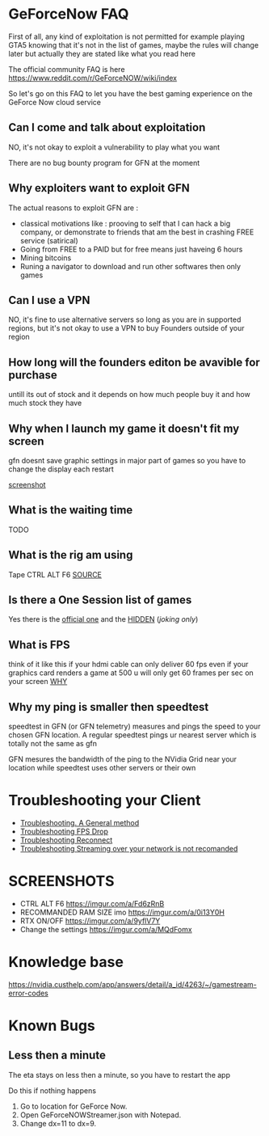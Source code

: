 # GeForceNow FAQ

First of all, any kind of exploitation is not permitted for example playing GTA5 knowing that it's not in the list of games, maybe the rules will change later but actually they are stated like what you read here

The official community FAQ is here https://www.reddit.com/r/GeForceNOW/wiki/index

So let's go on this FAQ to let you have the best gaming experience on the GeForce Now cloud service

Can I come and talk about exploitation
---

NO, it's not okay to exploit a vulnerability to play what you want

There are no bug bounty program for GFN at the moment

Why exploiters want to exploit GFN
---

The actual reasons to exploit GFN are : 

- classical motivations like : prooving to self that I can hack a big company, or demonstrate to friends that am the best in crashing FREE service (satirical)
- Going from FREE to a PAID but for free means just haveing 6 hours
- Mining bitcoins
- Runing a navigator to download and run other softwares then only games

Can I use a VPN
---

NO, it's fine to use alternative servers so long as you are in supported regions, but it's not okay to use a VPN to buy Founders outside of your region

How long will the  founders editon be avavible for purchase
---

untill its out of stock and it depends on how much people buy it and how much stock they have

Why when I launch my game it doesn't fit my screen
---

gfn doesnt save graphic settings in major part of games so you have to change the display each restart

[screenshot](Watch_Dogs.png)

What is the waiting time
---

TODO

What is the rig am using
---

Tape CTRL ALT F6 [SOURCE](https://nvidia.custhelp.com/app/answers/detail/a_id/4480/~/how-can-i-access-advanced-network-streaming-stats-for-geforce-now-for-pc-and)

Is there a One Session list of games
---

Yes there is the [official one](http://gfngames.tk) and the [HIDDEN](https://www.reddit.com/r/GeForceNOW/comments/ha3yir/hidden_supported_games/) (*joking only*)

What is FPS
---

think of it like this
if your hdmi cable can only deliver 60 fps
even if your graphics card renders a game at 500
u will only get 60 frames per sec on your screen
[WHY](https://retromatrix.tumblr.com/post/621312578684157952/590-fps-while-streaming-on-steam)

Why my ping is smaller then speedtest
---
speedtest in GFN (or GFN telemetry) measures and pings the speed to your chosen GFN location. A regular speedtest pings ur nearest server which is totally not the same as gfn

GFN mesures the bandwidth of the ping to the NVidia Grid near your location while speedtest uses other servers or their own

# Troubleshooting your Client

- [Troubleshooting. A General method](TROUBLESHOOTING.md)
- [Troubleshooting FPS Drop](TROUBLESHOOTING-FPS.md)
- [Troubleshooting Reconnect](TROUBLESHOOTING-RECONNECT.md)
- [Troubleshooting Streaming over your network is not recomanded](TROUBLESHOOTING-OVER.md)

# SCREENSHOTS

- CTRL ALT F6 https://imgur.com/a/Fd6zRnB
- RECOMMANDED RAM SIZE imo https://imgur.com/a/0i13Y0H
- RTX ON/OFF https://imgur.com/a/9yflV7Y
- Change the settings https://imgur.com/a/MQdFomx

# Knowledge base

https://nvidia.custhelp.com/app/answers/detail/a_id/4263/~/gamestream-error-codes

# Known Bugs

## Less then a minute

The eta stays on less then a minute, so you have to restart the app

Do this if nothing happens 

1. Go to location for GeForce Now.
2. Open GeForceNOWStreamer.json with Notepad.
3. Change dx=11 to dx=9.

